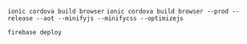 ```ionic cordova build browser```
`ionic cordova build browser --prod --release --aot --minifyjs --minifycss --optimizejs`

```firebase deploy```